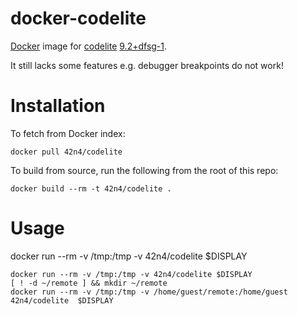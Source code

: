 docker-codelite
==============

[Docker](http://docker.io) image for [codelite](http://codelite.org) [9.2+dfsg-1](https://launchpad.net/ubuntu/+source/codelite/10.0+dfsg-1).

It still lacks some features e.g. debugger breakpoints do not work!

Installation
============

To fetch from Docker index:

```
docker pull 42n4/codelite
```

To build from source, run the following from the root of this repo:

```
docker build --rm -t 42n4/codelite .
```

Usage
=====

docker run --rm -v /tmp:/tmp -v 42n4/codelite $DISPLAY 

```
docker run --rm -v /tmp:/tmp -v 42n4/codelite $DISPLAY
[ ! -d ~/remote ] && mkdir ~/remote
docker run --rm -v /tmp:/tmp -v /home/guest/remote:/home/guest 42n4/codelite  $DISPLAY

```
